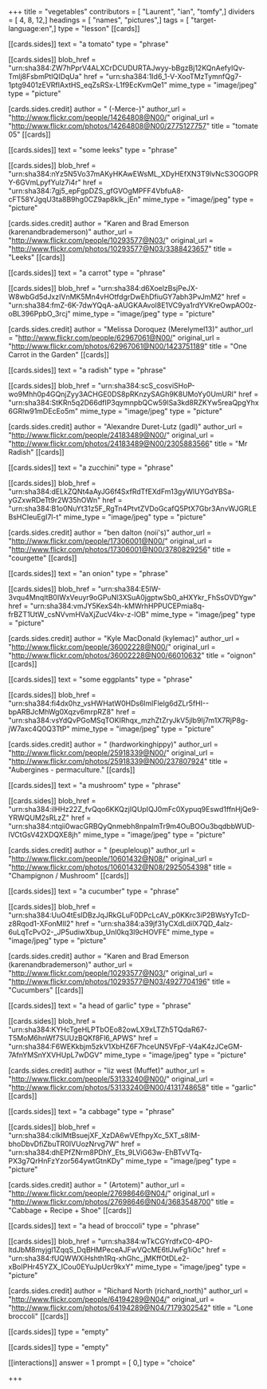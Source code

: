 +++
title = "vegetables"
contributors = [ "Laurent", "ian", "tomfy",]
dividers = [ 4, 8, 12,]
headings = [ "names", "pictures",]
tags = [ "target-language:en",]
type = "lesson"
[[cards]]

[[cards.sides]]
text = "a tomato"
type = "phrase"

[[cards.sides]]
blob_href = "urn:sha384:ZW7hPprV4ALXCrDCUDURTAJwyy-bBgzBj12KQnAefyIQv-Tmlj8FsbmPtIQIDqUa"
href = "urn:sha384:1Id6_1-V-XooTMzTymnfQg7-1ptg9401zEVRfIAxtHS_eqZsRSx-L1f9EcKvmQe1"
mime_type = "image/jpeg"
type = "picture"

[cards.sides.credit]
author = " (-Merce-)"
author_url = "http://www.flickr.com/people/14264808@N00/"
original_url = "http://www.flickr.com/photos/14264808@N00/2775127757"
title = "tomate 05"
[[cards]]

[[cards.sides]]
text = "some leeks"
type = "phrase"

[[cards.sides]]
blob_href = "urn:sha384:nYz5N5Vo37mAKyHKAwEWsML_XDyHEfXN3T9lvNcS3OGOPRY-6GVmLpyfYulz7i4r"
href = "urn:sha384:7gj5_epFgpDZS_gfGVOgMPFF4VbfuA8-cFT58YJgqU3ta8B9hg0CZ9ap8klk_jEn"
mime_type = "image/jpeg"
type = "picture"

[cards.sides.credit]
author = "Karen and Brad Emerson (karenandbrademerson)"
author_url = "http://www.flickr.com/people/10293577@N03/"
original_url = "http://www.flickr.com/photos/10293577@N03/3388423657"
title = "Leeks"
[[cards]]

[[cards.sides]]
text = "a carrot"
type = "phrase"

[[cards.sides]]
blob_href = "urn:sha384:d6XoelzBsjPeJX-W8wbGd5dJxzIVnMK5Mn4vHOtfdgrDwEhDfiuGY7abh3PvJmM2"
href = "urn:sha384:fmZ-6K-7dwYQqA-aAUGKAAvol8E1VC9ya1rdYVKreOwpAO0z-oBL396PpbO_3rcj"
mime_type = "image/jpeg"
type = "picture"

[cards.sides.credit]
author = "Melissa Doroquez (Merelymel13)"
author_url = "http://www.flickr.com/people/62967061@N00/"
original_url = "http://www.flickr.com/photos/62967061@N00/1423751189"
title = "One Carrot in the Garden"
[[cards]]

[[cards.sides]]
text = "a radish"
type = "phrase"

[[cards.sides]]
blob_href = "urn:sha384:scS_cosviSHoP-wo9Mhh0p4GQnjZyy3ACHGE0DS8pRKnzySAGh9K8UMoYy0UmURl"
href = "urn:sha384:StKRn5q2D66dfIP3qymnpbQCw59lSa3kd8RZKYw5reaQpgYhx6GRlw91mDEcEo5m"
mime_type = "image/jpeg"
type = "picture"

[cards.sides.credit]
author = "Alexandre Duret-Lutz (gadl)"
author_url = "http://www.flickr.com/people/24183489@N00/"
original_url = "http://www.flickr.com/photos/24183489@N00/2305883566"
title = "Mr Radish"
[[cards]]

[[cards.sides]]
text = "a zucchini"
type = "phrase"

[[cards.sides]]
blob_href = "urn:sha384:dELkZQNt4aAyJG6f4SxfRdTfEXdFm13gyWlUYGdYBSa-yGZxwRDeTt9r2W35hOWn"
href = "urn:sha384:B1o0NuYt31z5F_RgTn4PtvtZVDoGcafQ5PtX7Gbr3AnvWJGRLEBsHCIeuEgI7l-t"
mime_type = "image/jpeg"
type = "picture"

[cards.sides.credit]
author = "ben dalton (noii's)"
author_url = "http://www.flickr.com/people/17306001@N00/"
original_url = "http://www.flickr.com/photos/17306001@N00/3780829256"
title = "courgette"
[[cards]]

[[cards.sides]]
text = "an onion"
type = "phrase"

[[cards.sides]]
blob_href = "urn:sha384:E5IW-3vqu4MnqItB0IWxVeuyr9oGPuNl3XSuA0jgptwSb0_aHXYkr_FhSsOVDYgw"
href = "urn:sha384:vmJY5KexS4h-kMWrhHPPUCEPmia8q-frBZT1UtW_csNVvmHVaXjZucV4kv-z-lOB"
mime_type = "image/jpeg"
type = "picture"

[cards.sides.credit]
author = "Kyle MacDonald (kylemac)"
author_url = "http://www.flickr.com/people/36002228@N00/"
original_url = "http://www.flickr.com/photos/36002228@N00/66010632"
title = "oignon"
[[cards]]

[[cards.sides]]
text = "some eggplants"
type = "phrase"

[[cards.sides]]
blob_href = "urn:sha384:fi4dx0hz_vsHWHatW0HDs6lmlFlelg6dZLr5fHI--bpARBJcMhWg0Xqzv6mrpRZ8"
href = "urn:sha384:vsYdQvPGoMSqTOKIRhqx_mzhZtZryJkV5jlb9Ij7m1X7RjP8g-jW7axc4Q0Q3TtP"
mime_type = "image/jpeg"
type = "picture"

[cards.sides.credit]
author = " (hardworkinghippy)"
author_url = "http://www.flickr.com/people/25918339@N00/"
original_url = "http://www.flickr.com/photos/25918339@N00/237807924"
title = "Aubergines - permaculture."
[[cards]]

[[cards.sides]]
text = "a mushroom"
type = "phrase"

[[cards.sides]]
blob_href = "urn:sha384:ilHHz22Z_fvQqo6KKQzjIQUpIQJ0mFc0Xypuq9Eswd1ffnHjQe9-YRWQUM2sRLzZ"
href = "urn:sha384:ntqii0wacGRBQyQnmebh8npalmTr9m4OuBOOu3bqdbbWUD-lVCtGsV42XDQXE8jh"
mime_type = "image/jpeg"
type = "picture"

[cards.sides.credit]
author = " (peupleloup)"
author_url = "http://www.flickr.com/people/10601432@N08/"
original_url = "http://www.flickr.com/photos/10601432@N08/2925054398"
title = "Champignon / Mushroom"
[[cards]]

[[cards.sides]]
text = "a cucumber"
type = "phrase"

[[cards.sides]]
blob_href = "urn:sha384:UuO4tEsIDBzJqJRkGLuF0DPcLcAV_p0KKrc3iP2BWsYyTcD-z8Rqod1-XFonMIl2"
href = "urn:sha384:a39jf31yCXdLdilX7QD_4aIz-6uLqTcPvO2-_JP5udiwXbup_Unl0kq3l9cHOVFE"
mime_type = "image/jpeg"
type = "picture"

[cards.sides.credit]
author = "Karen and Brad Emerson (karenandbrademerson)"
author_url = "http://www.flickr.com/people/10293577@N03/"
original_url = "http://www.flickr.com/photos/10293577@N03/4927704196"
title = "Cucumbers"
[[cards]]

[[cards.sides]]
text = "a head of garlic"
type = "phrase"

[[cards.sides]]
blob_href = "urn:sha384:KYHcTgeHLPTbOEo82owLX9xLTZh5TQdaR67-T5MoM6hnWf7SUUzBQKf8Fl6_APWS"
href = "urn:sha384:F6WEKkbjm5zkV1XbHZ6F7hceUN5VFpF-V4aK4zJCeGM-7AfnYMSnYXVHUpL7wDGV"
mime_type = "image/jpeg"
type = "picture"

[cards.sides.credit]
author = "liz west (Muffet)"
author_url = "http://www.flickr.com/people/53133240@N00/"
original_url = "http://www.flickr.com/photos/53133240@N00/4131748658"
title = "garlic"
[[cards]]

[[cards.sides]]
text = "a cabbage"
type = "phrase"

[[cards.sides]]
blob_href = "urn:sha384:clkIMtBsuejXF_XzDA6wVEfhpyXc_5XT_s8IM-bhoDbvDfiZbuTR0IVUozNrvg7W"
href = "urn:sha384:dhEPfZNrm8PDhY_Ets_9LViG63w-EhBTvVTq-PX3g7QrHnFzYzor564ywtGtnKDy"
mime_type = "image/jpeg"
type = "picture"

[cards.sides.credit]
author = " (Artotem)"
author_url = "http://www.flickr.com/people/27698646@N04/"
original_url = "http://www.flickr.com/photos/27698646@N04/3683548700"
title = "Cabbage + Recipe + Shoe"
[[cards]]

[[cards.sides]]
text = "a head of broccoli"
type = "phrase"

[[cards.sides]]
blob_href = "urn:sha384:wTkCGYrdfxC0-4PO-ltdJbM8myjgl1ZqqS_DqBHMPeceAJFwVQcME6tlJwFg1iOc"
href = "urn:sha384:fUQWWXiHshth1Rq-xhGhc_jMKffOtDLe2-xBoIPHr45YZX_ICou0EYuJpUcr9kxY"
mime_type = "image/jpeg"
type = "picture"

[cards.sides.credit]
author = "Richard North (richard_north)"
author_url = "http://www.flickr.com/people/64194289@N04/"
original_url = "http://www.flickr.com/photos/64194289@N04/7179302542"
title = "Lone broccoli"
[[cards]]

[[cards.sides]]
type = "empty"

[[cards.sides]]
type = "empty"

[[interactions]]
answer = 1
prompt = [ 0,]
type = "choice"

+++
